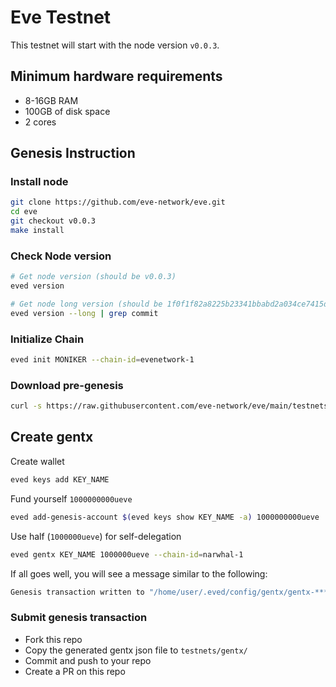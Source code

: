 # Eve Testnet

This testnet will start with the node version `v0.0.3`.

## Minimum hardware requirements

- 8-16GB RAM
- 100GB of disk space
- 2 cores

## Genesis Instruction

### Install node

```bash
git clone https://github.com/eve-network/eve.git
cd eve
git checkout v0.0.3
make install
```

### Check Node version

```bash
# Get node version (should be v0.0.3)
eved version

# Get node long version (should be 1f0f1f82a8225b23341bbabd2a034ce7415d7e3d)
eved version --long | grep commit
```

### Initialize Chain

```bash
eved init MONIKER --chain-id=evenetwork-1
```

### Download pre-genesis

```bash
curl -s https://raw.githubusercontent.com/eve-network/eve/main/testnets/pre_genesis.json > ~/.eved/config/genesis.json
```

## Create gentx

Create wallet

```bash
eved keys add KEY_NAME
```

Fund yourself `1000000000ueve`

```bash
eved add-genesis-account $(eved keys show KEY_NAME -a) 1000000000ueve
```

Use half (`1000000ueve`) for self-delegation

```bash
eved gentx KEY_NAME 1000000ueve --chain-id=narwhal-1
```

If all goes well, you will see a message similar to the following:

```bash
Genesis transaction written to "/home/user/.eved/config/gentx/gentx-******.json"
```

### Submit genesis transaction

- Fork this repo
- Copy the generated gentx json file to `testnets/gentx/`
- Commit and push to your repo
- Create a PR on this repo
